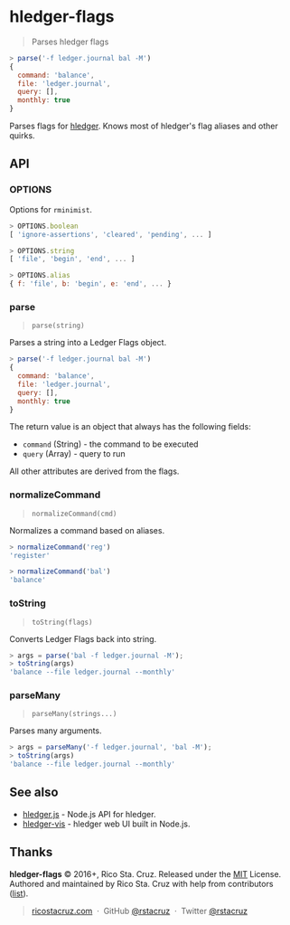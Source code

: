 # hledger-flags

> Parses hledger flags

```js
> parse('-f ledger.journal bal -M')
{
  command: 'balance',
  file: 'ledger.journal',
  query: [],
  monthly: true
}
```

Parses flags for [hledger][]. Knows most of hledger's flag aliases and other quirks.

[hledger]: http://hledger.org/

## API

<!--api-->

### OPTIONS

Options for `rminimist`.

```js
> OPTIONS.boolean
[ 'ignore-assertions', 'cleared', 'pending', ... ]

> OPTIONS.string
[ 'file', 'begin', 'end', ... ]

> OPTIONS.alias
{ f: 'file', b: 'begin', e: 'end', ... }
```

### parse

> `parse(string)`

Parses a string into a Ledger Flags object.

```js
> parse('-f ledger.journal bal -M')
{
  command: 'balance',
  file: 'ledger.journal',
  query: [],
  monthly: true
}
```

The return value is an object that always has the following fields:

- `command` (String) - the command to be executed
- `query` (Array) - query to run

All other attributes are derived from the flags.

### normalizeCommand

> `normalizeCommand(cmd)`

Normalizes a command based on aliases.

```js
> normalizeCommand('reg')
'register'

> normalizeCommand('bal')
'balance'
```

### toString

> `toString(flags)`

Converts Ledger Flags back into string.

```js
> args = parse('bal -f ledger.journal -M');
> toString(args)
'balance --file ledger.journal --monthly'
```

### parseMany

> `parseMany(strings...)`

Parses many arguments.

```js
> args = parseMany('-f ledger.journal', 'bal -M');
> toString(args)
'balance --file ledger.journal --monthly'
```
<!--api:end-->

## See also

- [hledger.js](https://www.npmjs.com/package/hledger) - Node.js API for hledger.
- [hledger-vis](https://github.com/rstacruz/hledger-vis) - hledger web UI built in Node.js.

## Thanks

**hledger-flags** © 2016+, Rico Sta. Cruz. Released under the [MIT] License.<br>
Authored and maintained by Rico Sta. Cruz with help from contributors ([list][contributors]).

> [ricostacruz.com](http://ricostacruz.com) &nbsp;&middot;&nbsp;
> GitHub [@rstacruz](https://github.com/rstacruz) &nbsp;&middot;&nbsp;
> Twitter [@rstacruz](https://twitter.com/rstacruz)

[MIT]: http://mit-license.org/
[contributors]: http://github.com/rstacruz/hledger-flags/contributors
